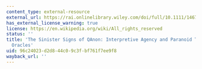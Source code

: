 ```yaml
---
content_type: external-resource
external_url: https://rai.onlinelibrary.wiley.com/doi/full/10.1111/1467-8322.12697
has_external_license_warning: true
license: https://en.wikipedia.org/wiki/All_rights_reserved
status: ''
title: 'The Sinister Signs of QAnon: Interpretive Agency and Paranoid Truths in Alt-right
  Oracles'
uid: 96c24023-d2d8-44c0-9c3f-bf761f7ee9f8
wayback_url: ''
---
```

